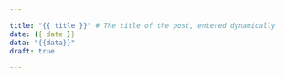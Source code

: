 ```yaml
---

title: "{{ title }}" # The title of the post, entered dynamically
date: {{ date }} 
data: "{{data}}"
draft: true

---
```




